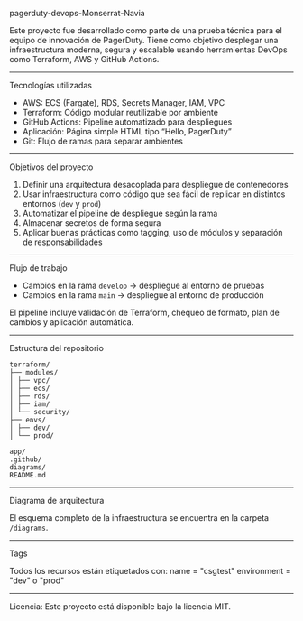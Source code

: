 pagerduty-devops-Monserrat-Navia

Este proyecto fue desarrollado como parte de una prueba técnica para el equipo de innovación de PagerDuty. Tiene como objetivo desplegar una infraestructura moderna, segura y escalable usando herramientas DevOps como Terraform, AWS y GitHub Actions.

---

Tecnologías utilizadas

- AWS: ECS (Fargate), RDS, Secrets Manager, IAM, VPC
- Terraform: Código modular reutilizable por ambiente
- GitHub Actions: Pipeline automatizado para despliegues
- Aplicación: Página simple HTML tipo “Hello, PagerDuty”
- Git: Flujo de ramas para separar ambientes

---

Objetivos del proyecto

1) Definir una arquitectura desacoplada para despliegue de contenedores
2) Usar infraestructura como código que sea fácil de replicar en distintos entornos (`dev` y `prod`)
3) Automatizar el pipeline de despliegue según la rama
4) Almacenar secretos de forma segura
5) Aplicar buenas prácticas como tagging, uso de módulos y separación de responsabilidades

---

Flujo de trabajo

- Cambios en la rama `develop` → despliegue al entorno de pruebas
- Cambios en la rama `main` → despliegue al entorno de producción

El pipeline incluye validación de Terraform, chequeo de formato, plan de cambios y aplicación automática.

---

Estructura del repositorio

```
terraform/
├── modules/
│ ├── vpc/
│ ├── ecs/
│ ├── rds/
│ ├── iam/
│ └── security/
├── envs/
│ ├── dev/
│ └── prod/

app/
.github/
diagrams/
README.md

```

---

Diagrama de arquitectura

El esquema completo de la infraestructura se encuentra en la carpeta `/diagrams`.

---

Tags

Todos los recursos están etiquetados con:
name = "csgtest"
environment = "dev" o "prod"


---

Licencia: Este proyecto está disponible bajo la licencia MIT.



<!-- Trigger CI/CD in develop -->
